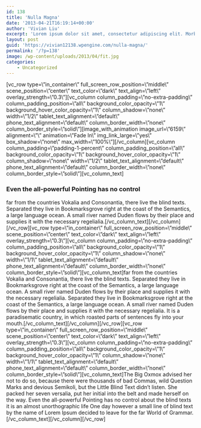 ```yaml
---
id: 138
title: 'Nulla Magna'
date: '2013-04-21T16:19:14+00:00'
author: 'Vivian Liu'
excerpt: 'Lorem ipsum dolor sit amet, consectetur adipiscing elit. Morbi vitae dui et nunc ornare vulputate non fringilla massa. '
layout: post
guid: 'https://vivian12138.wpengine.com/nulla-magna/'
permalink: '/?p=138'
image: /wp-content/uploads/2013/04/fit.jpg
categories:
    - Uncategorized
---
```


\[vc\_row type=\\”in\_container\\” full\_screen\_row\_position=\\”middle\\” scene\_position=\\”center\\” text\_color=\\”dark\\” text\_align=\\”left\\” overlay\_strength=\\”0.3\\”\]\[vc\_column column\_padding=\\”no-extra-padding\\” column\_padding\_position=\\”all\\” background\_color\_opacity=\\”1\\” background\_hover\_color\_opacity=\\”1\\” column\_shadow=\\”none\\” width=\\”1/2\\” tablet\_text\_alignment=\\”default\\” phone\_text\_alignment=\\”default\\” column\_border\_width=\\”none\\” column\_border\_style=\\”solid\\”\]\[image\_with\_animation image\_url=\\”6159\\” alignment=\\”\\” animation=\\”Fade In\\” img\_link\_large=\\”yes\\” box\_shadow=\\”none\\” max\_width=\\”100%\\”\]\[/vc\_column\]\[vc\_column column\_padding=\\”padding-1-percent\\” column\_padding\_position=\\”all\\” background\_color\_opacity=\\”1\\” background\_hover\_color\_opacity=\\”1\\” column\_shadow=\\”none\\” width=\\”1/2\\” tablet\_text\_alignment=\\”default\\” phone\_text\_alignment=\\”default\\” column\_border\_width=\\”none\\” column\_border\_style=\\”solid\\”\]\[vc\_column\_text\]

### Even the all-powerful Pointing has no control

far from the countries Vokalia and Consonantia, there live the blind texts. Separated they live in Bookmarksgrove right at the coast of the Semantics, a large language ocean. A small river named Duden flows by their place and supplies it with the necessary regelialia.\[/vc\_column\_text\]\[/vc\_column\]\[/vc\_row\]\[vc\_row type=\\”in\_container\\” full\_screen\_row\_position=\\”middle\\” scene\_position=\\”center\\” text\_color=\\”dark\\” text\_align=\\”left\\” overlay\_strength=\\”0.3\\”\]\[vc\_column column\_padding=\\”no-extra-padding\\” column\_padding\_position=\\”all\\” background\_color\_opacity=\\”1\\” background\_hover\_color\_opacity=\\”1\\” column\_shadow=\\”none\\” width=\\”1/1\\” tablet\_text\_alignment=\\”default\\” phone\_text\_alignment=\\”default\\” column\_border\_width=\\”none\\” column\_border\_style=\\”solid\\”\]\[vc\_column\_text\]far from the countries Vokalia and Consonantia, there live the blind texts. Separated they live in Bookmarksgrove right at the coast of the Semantics, a large language ocean. A small river named Duden flows by their place and supplies it with the necessary regelialia. Separated they live in Bookmarksgrove right at the coast of the Semantics, a large language ocean. A small river named Duden flows by their place and supplies it with the necessary regelialia. It is a paradisematic country, in which roasted parts of sentences fly into your mouth.\[/vc\_column\_text\]\[/vc\_column\]\[/vc\_row\]\[vc\_row type=\\”in\_container\\” full\_screen\_row\_position=\\”middle\\” scene\_position=\\”center\\” text\_color=\\”dark\\” text\_align=\\”left\\” overlay\_strength=\\”0.3\\”\]\[vc\_column column\_padding=\\”no-extra-padding\\” column\_padding\_position=\\”all\\” background\_color\_opacity=\\”1\\” background\_hover\_color\_opacity=\\”1\\” column\_shadow=\\”none\\” width=\\”1/1\\” tablet\_text\_alignment=\\”default\\” phone\_text\_alignment=\\”default\\” column\_border\_width=\\”none\\” column\_border\_style=\\”solid\\”\]\[vc\_column\_text\]The Big Oxmox advised her not to do so, because there were thousands of bad Commas, wild Question Marks and devious Semikoli, but the Little Blind Text didn’t listen. She packed her seven versalia, put her initial into the belt and made herself on the way. Even the all-powerful Pointing has no control about the blind texts it is an almost unorthographic life One day however a small line of blind text by the name of Lorem Ipsum decided to leave for the far World of Grammar.\[/vc\_column\_text\]\[/vc\_column\]\[/vc\_row\]